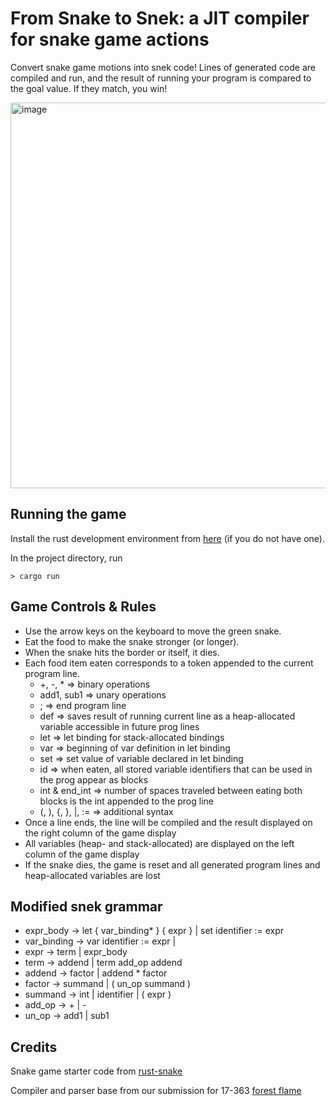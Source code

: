 # From Snake to Snek: a JIT compiler for snake game actions

Convert snake game motions into snek code! Lines of generated code are compiled and run, and the result of running your program is compared to the goal value. If they match, you win!

<img width="617" alt="image" src="https://github.com/user-attachments/assets/76cebd4d-acb5-4a16-8e39-7d98e0d7c71d">

## Running the game

Install the rust development environment from [here](https://www.rust-lang.org/tools/install) (if you do not have one).

In the project directory, run

```
> cargo run
```

## Game Controls & Rules

- Use the arrow keys on the keyboard to move the green snake.
- Eat the food to make the snake stronger (or longer).
- When the snake hits the border or itself, it dies.
- Each food item eaten corresponds to a token appended to the current program line.
    - +, -, * => binary operations
    - add1, sub1 => unary operations
    - ; => end program line
    - def => saves result of running current line as a heap-allocated variable accessible in future prog lines
    - let => let binding for stack-allocated bindings
    - var => beginning of var definition in let binding
    - set => set value of variable declared in let binding
    - id => when eaten, all stored variable identifiers that can be used in the prog appear as blocks
    - int & end_int => number of spaces traveled between eating both blocks is the int appended to the prog line
    - (, ), {, }, |, :=  => additional syntax
- Once a line ends, the line will be compiled and the result displayed on the right column of the game display
- All variables (heap- and stack-allocated) are displayed on the left column of the game display
- If the snake dies, the game is reset and all generated program lines and heap-allocated variables are lost

## Modified snek grammar
- expr_body -> let { var_binding* } { expr } | set identifier := expr
- var_binding -> var identifier := expr |
- expr -> term | expr_body
- term -> addend | term add_op addend
- addend -> factor | addend * factor
- factor -> summand | ( un_op summand )
- summand -> int | identifier | ( expr )
- add_op -> + | -
- un_op -> add1 | sub1


## Credits
Snake game starter code from [rust-snake](https://github.com/SLMT/rust-snake/tree/master)

Compiler and parser base from our submission for 17-363 [forest flame](https://github.com/sherylm77/forest-flame?tab=readme-ov-file)
